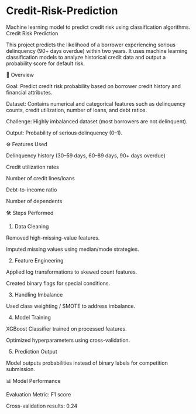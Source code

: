 # Credit-Risk-Prediction
Machine learning model to predict credit risk using classification algorithms.
Credit Risk Prediction

This project predicts the likelihood of a borrower experiencing serious delinquency (90+ days overdue) within two years. It uses machine learning classification models to analyze historical credit data and output a probability score for default risk.

📌 Overview

Goal: Predict credit risk probability based on borrower credit history and financial attributes.

Dataset: Contains numerical and categorical features such as delinquency counts, credit utilization, number of loans, and debt ratios.

Challenge: Highly imbalanced dataset (most borrowers are not delinquent).

Output: Probability of serious delinquency (0–1).


⚙️ Features Used

Delinquency history (30–59 days, 60–89 days, 90+ days overdue)

Credit utilization rates

Number of credit lines/loans

Debt-to-income ratio

Number of dependents


🛠️ Steps Performed

1. Data Cleaning

Removed high-missing-value features.

Imputed missing values using median/mode strategies.



2. Feature Engineering

Applied log transformations to skewed count features.

Created binary flags for special conditions.



3. Handling Imbalance

Used class weighting / SMOTE to address imbalance.



4. Model Training

XGBoost Classifier trained on processed features.

Optimized hyperparameters using cross-validation.



5. Prediction Output

Model outputs probabilities instead of binary labels for competition submission.




📊 Model Performance

Evaluation Metric: F1 score

Cross-validation results: 0.24
